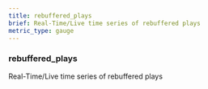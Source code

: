 ```yaml
---
title: rebuffered_plays
brief: Real-Time/Live time series of rebuffered plays
metric_type: gauge
---
```

### rebuffered_plays

Real-Time/Live time series of rebuffered plays
